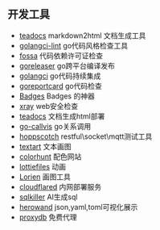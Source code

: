 ## 开发工具

- [teadocs](https://cnpmjs.org/package/teadocs) markdown2html 文档生成工具
- [golangci-lint](https://github.com/golangci/golangci-lint) go代码风格检查工具
- [fossa](https://app.fossa.com) 代码依赖许可证检查
- [goreleaser](https://github.com/goreleaser/goreleaser) go跨平台编译发布
- [golangci](https://github.com/golangci/golangci) go代码持续集成
- [goreportcard](https://goreportcard.com/) go代码检查
- [Badges](https://shields.io/) Badges 的神器
- [xray](https://github.com/chaitin/xray) web安全检查
- [teadocs](https://github.com/teadocs/teadocs) 文档生成html部署
- [go-callvis](https://github.com/ofabry/go-callvis) go关系调用
- [hoppscotch](https://github.com/hoppscotch/hoppscotch) restful\socket\mqtt测试工具
- [textart](https://textart.io/) 文本画图
- [colorhunt](https://colorhunt.co/) 配色网站
- [lottiefiles](https://lottiefiles.com/) 动画
- [Lorien](https://github.com/mbrlabs/Lorien) 画图工具
- [cloudflared](https://github.com/cloudflare/cloudflared) 内网部署服务
- [sqlkiller](https://www.sqlkiller.com/) AI生成sql
- [herowand](https://editor.herowand.com/) json,yaml,toml可视化展示
- [proxydb](http://www.proxydb.net/) 免费代理